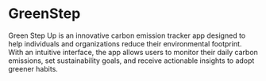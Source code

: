 # GreenStep
Green Step Up is an innovative carbon emission tracker app designed to help individuals and organizations reduce their environmental footprint. With an intuitive interface, the app allows users to monitor their daily carbon emissions, set sustainability goals, and receive actionable insights to adopt greener habits.
